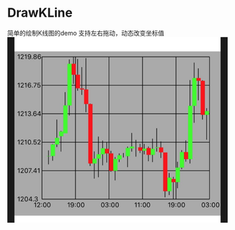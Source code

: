 # DrawKLine
简单的绘制K线图的demo
支持左右拖动，动态改变坐标值
![](https://github.com/evanycyc/DrawKLine/blob/master/04320E24-54D3-49E4-A3D5-4EEA409800A1.png)
